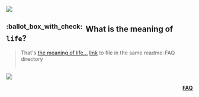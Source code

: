 ![](https://via.placeholder.com/1024x1.png/0078D7/0078D7/text=+)<!--3px blue line-->
<h2>
  <a class="anchor" id= "what-is-the-meaning-of-life">
    <sup>:ballot_box_with_check:&ensp;</sup>What is the meaning of <code>life</code>?
  </a>
</h2>
<blockquote>
<span><!-- leave the next line blank -->

That's [the meaning of life...](https://www.google.com/search?q=what+is+the+meaning+of+life%3F)<!--TODO: REPLACE THE CONTENT!-->
[link](what-is-the-meaning-of-life.md) to file in the same readme-FAQ directory
</span>
  <br/><br/>
</blockquote>

![](https://via.placeholder.com/1024x1.png/0078D7/0078D7/text=+)<!--1px blue line-->
<p align="right"><a href="/../../#--------------questionfaq----------"><b>FAQ</b></a></p>
<!--─────────────────────────────────────────────────────────────────-->
<!-- ^END OF Copy&Paste over the line above^─────────────────────────-->
<!--                                                                 -->
<!-- STANDALONE FAQ QUESTION TEMPLATE                                -->
<!-- The reason why there's a separate md file introduced:           -->
<!--                                                                 -->
<!-- FAQ collapsible list in main readme.md is closed by default.    -->
<!-- This implifies the link to anchored question block there        -->
<!-- does not open FAQ list as well as the question block either     -->
<!--─────────────────────────────────────────────────────────────────-->
